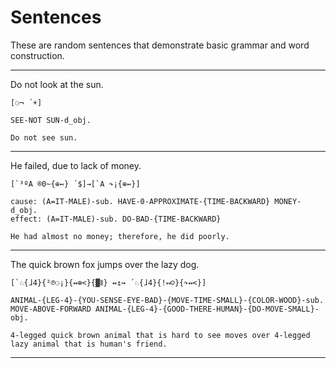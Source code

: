 # Sentences
These are random sentences that demonstrate basic grammar and word construction.

---
Do not look at the sun.
```
[⚆¬ ´☀]

SEE-NOT SUN-d_obj.

Do not see sun.
```
---
He failed, due to lack of money.
```
[`³ºA ®0~{⊕↢} ´$]→[`A ↷¡{⊕↢}]

cause: (A=IT-MALE)-sub. HAVE-0-APPROXIMATE-{TIME-BACKWARD} MONEY-d_obj.
effect: (A=IT-MALE)-sub. DO-BAD-{TIME-BACKWARD}

He had almost no money; therefore, he did poorly.
```
---
The quick brown fox jumps over the lazy dog.
```
[`♘{ɺ4}{²℗⚆¡}{↭⊕<}{▓⦀} ↭↥↣ ´♘{ɺ4}{!↤☺}{↷↭<}]

ANIMAL-{LEG-4}-{YOU-SENSE-EYE-BAD}-{MOVE-TIME-SMALL}-{COLOR-WOOD}-sub. MOVE-ABOVE-FORWARD ANIMAL-{LEG-4}-{GOOD-THERE-HUMAN}-{DO-MOVE-SMALL}-obj.

4-legged quick brown animal that is hard to see moves over 4-legged lazy animal that is human's friend.
```
---
